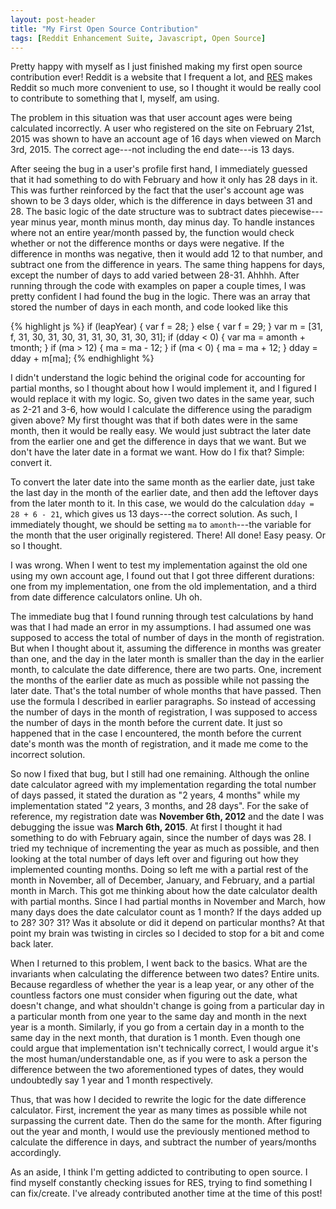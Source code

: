 ```yaml
---
layout: post-header
title: "My First Open Source Contribution"
tags: [Reddit Enhancement Suite, Javascript, Open Source]
---
```


Pretty happy with myself as I just finished making my first open source contribution ever! Reddit is a website that I frequent a lot, and [RES](http://redditenhancementsuite.com/) makes Reddit so much more convenient to use, so I thought it would be really cool to contribute to something that I, myself, am using.

The problem in this situation was that user account ages were being calculated incorrectly. A user who registered on the site on February 21st, 2015 was shown to have an account age of 16 days when viewed on March 3rd, 2015. The correct age---not including the end date---is 13 days.

After seeing the bug in a user's profile first hand, I immediately guessed that it had something to do with February and how it only has 28 days in it. This was further reinforced by the fact that the user's account age was shown to be 3 days older, which is the difference in days between 31 and 28. The basic logic of the date structure was to subtract dates piecewise---year minus year, month minus month, day minus day. To handle instances where not an entire year/month passed by, the function would check whether or not the difference months or days were negative. If the difference in months was negative, then it would add 12 to that number, and subtract one from the difference in years. The same thing happens for days, except the number of days to add varied between 28-31. Ahhhh. After running through the code with examples on paper a couple times, I was pretty confident I had found the bug in the logic. There was an array that stored the number of days in each month, and code looked like this

{% highlight js %}
    if (leapYear) {
        var f = 28;
    } else {
        var f = 29;
    }
    var m = [31, f, 31, 30, 31, 30, 31, 31, 30, 31, 30, 31];
    if (dday < 0) {
        var ma = amonth + tmonth;
    }
    if (ma > 12) {
        ma = ma - 12;
    }
    if (ma < 0) {
        ma = ma + 12;
    }
    dday = dday + m[ma];
{% endhighlight %}

I didn't understand the logic behind the original code for accounting for partial months, so I thought about how I would implement it, and I figured I would replace it with my logic. So, given two dates in the same year, such as 2-21 and 3-6, how would I calculate the difference using the paradigm given above? My first thought was that if both dates were in the same month, then it would be really easy. We would just subtract the later date from the earlier one and get the difference in days that we want. But we don't have the later date in a format we want. How do I fix that? Simple: convert it.

To convert the later date into the same month as the earlier date, just take the last day in the month of the earlier date, and then add the leftover days from the later month to it. In this case, we would do the calculation `dday = 28 + 6 - 21`, which gives us 13 days---the correct solution. As such, I immediately thought, we should be setting `ma` to `amonth`---the variable for the month that the user originally registered. There! All done! Easy peasy. Or so I thought.

I was wrong. When I went to test my implementation against the old one using my own account age, I found out that I got three different durations: one from my implementation, one from the old implementation, and a third from date difference calculators online. Uh oh.

The immediate bug that I found running through test calculations by hand was that I had made an error in my assumptions. I had assumed one was supposed to access the total of number of days in the month of registration. But when I thought about it, assuming the difference in months was greater than one, and the day in the later month is smaller than the day in the earlier month, to calculate the date difference, there are two parts. One, increment the months of the earlier date as much as possible while not passing the later date. That's the total number of whole months that have passed. Then use the formula I described in earlier paragraphs. So instead of accessing the number of days in the month of registration, I was supposed to access the number of days in the month before the current date. It just so happened that in the case I encountered, the month before the current date's month was the month of registration, and it made me come to the incorrect solution.

So now I fixed that bug, but I still had one remaining. Although the online date calculator agreed with my implementation regarding the total number of days passed, it stated the duration as "2 years, 4 months" while my implementation stated "2 years, 3 months, and 28 days". For the sake of reference, my registration date was **November 6th, 2012** and the date I was debugging the issue was **March 6th, 2015**. At first I thought it had something to do with February again, since the number of days was 28. I tried my technique of incrementing the year as much as possible, and then looking at the total number of days left over and figuring out how they implemented counting months. Doing so left me with a partial rest of the month in November, all of December, January, and February, and a partial month in March. This got me thinking about how the date calculator dealth with partial months. Since I had partial months in November and March, how many days does the date calculator count as 1 month? If the days added up to 28? 30? 31? Was it absolute or did it depend on particular months? At that point my brain was twisting in circles so I decided to stop for a bit and come back later.

When I returned to this problem, I went back to the basics. What are the invariants when calculating the difference between two dates? Entire units. Because regardless of whether the year is a leap year, or any other of the countless factors one must consider when figuring out the date, what doesn't change, and what shouldn't change is going from a particular day in a particular month from one year to the same day and month in the next year is a month. Similarly, if you go from a certain day in a month to the same day in the next month, that duration is 1 month. Even though one could argue that implementation isn't technically correct, I would argue it's the most human/understandable one, as if you were to ask a person the difference between the two aforementioned types of dates, they would undoubtedly say 1 year and 1 month respectively.

Thus, that was how I decided to rewrite the logic for the date difference calculator. First, increment the year as many times as possible while not surpassing the current date. Then do the same for the month. After figuring out the year and month, I would use the previously mentioned method to calculate the difference in days, and subtract the number of years/months accordingly.

As an aside, I think I'm getting addicted to contributing to open source. I find myself constantly checking issues for RES, trying to find something I can fix/create. I've already contributed another time at the time of this post!